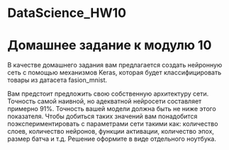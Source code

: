 # DataScience_HW10
# Домашнее задание к модулю 10

В качестве домашнего задания вам предлагается создать нейронную сеть с помощью механизмов Keras, которая будет классифицировать товары из датасета fasion_mnist.

Вам предстоит предложить свою собственную архитектуру сети. Точность самой наивной, но адекватной нейросети составляет примерно 91%. Точность вашей модели должна быть не ниже этого показателя. Чтобы добиться таких значений вам понадобится поэкспериментировать с параметрами сети такими как: количество слоев, количество нейронов, функции активации, количество эпох, размер батча и т.д. Решение оформите в виде отдельного ноутбука.
